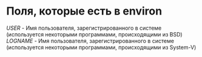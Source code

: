# Поля, которые есть в environ
*USER* - Имя пользователя, зарегистрированного в системе (используется некоторыми программами, происходящими из BSD)  
*LOGNAME* - Имя пользователя, зарегистрированного в системе (используется некоторыми программами, происходящими из System-V)  
